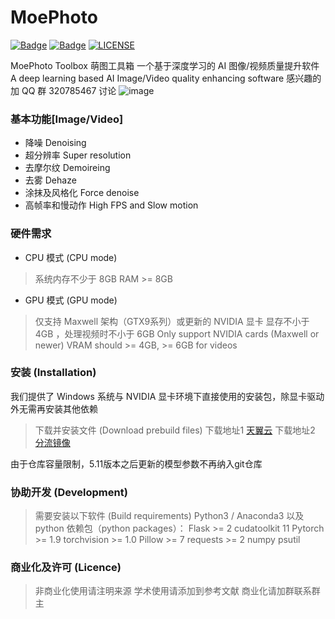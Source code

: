 # MoePhoto

[![Badge](https://img.shields.io/badge/version-5.11-brightgreen.svg)](https://github.com/opteroncx/MoePhoto/blob/master/update_log.txt)
[![Badge](https://img.shields.io/badge/link-moephoto-blueviolet.svg)](http://moephoto.tech/)
[![LICENSE](https://img.shields.io/badge/license-Anti%20996-blue.svg)](https://github.com/996icu/996.ICU/blob/master/LICENSE)

MoePhoto Toolbox 萌图工具箱
一个基于深度学习的 AI 图像/视频质量提升软件
A deep learning based AI Image/Video quality enhancing software
感兴趣的加 QQ 群 320785467 讨论
![image](https://github.com/opteroncx/MoePhoto/blob/master/images/example1s.png)

### 基本功能[Image/Video]

- 降噪 Denoising
- 超分辨率 Super resolution
- 去摩尔纹 Demoireing
- 去雾 Dehaze
- 涂抹及风格化 Force denoise
- 高帧率和慢动作 High FPS and Slow motion

### 硬件需求

- CPU 模式 (CPU mode)
> 系统内存不少于 8GB
> RAM >= 8GB
- GPU 模式 (GPU mode)
> 仅支持 Maxwell 架构（GTX9系列）或更新的 NVIDIA 显卡
> 显存不小于 4GB ，处理视频时不小于 6GB
> Only support NVIDIA cards (Maxwell or newer)
> VRAM should >= 4GB, >= 6GB for videos

### 安装 (Installation)

我们提供了 Windows 系统与 NVIDIA 显卡环境下直接使用的安装包，除显卡驱动外无需再安装其他依赖

> 下载并安装文件 (Download prebuild files)
> 下载地址1 [天翼云](https://cloud.189.cn/t/6ne2MrMvy6vq)
> 下载地址2 [分流镜像](https://mirrors.zhiccc.net/MoePhoto/)

由于仓库容量限制，5.11版本之后更新的模型参数不再纳入git仓库

### 协助开发 (Development)

> 需要安装以下软件 (Build requirements)
> Python3 / Anaconda3
> 以及 python 依赖包（python packages）：
> Flask >= 2
> cudatoolkit 11
> Pytorch >= 1.9
> torchvision >= 1.0
> Pillow >= 7
> requests >= 2
> numpy
> psutil

### 商业化及许可 (Licence)

> 非商业化使用请注明来源
> 学术使用请添加到参考文献
> 商业化请加群联系群主
